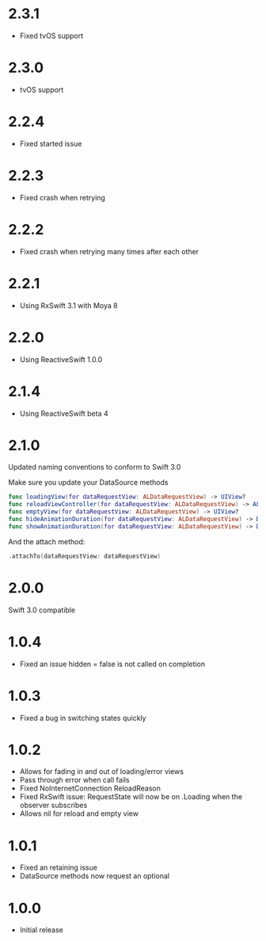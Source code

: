 # 2.3.1
- Fixed tvOS support

# 2.3.0
- tvOS support

# 2.2.4
- Fixed started issue

# 2.2.3
- Fixed crash when retrying

# 2.2.2
- Fixed crash when retrying many times after each other

# 2.2.1
- Using RxSwift 3.1 with Moya 8

# 2.2.0
- Using ReactiveSwift 1.0.0

# 2.1.4
- Using ReactiveSwift beta 4

# 2.1.0 
Updated naming conventions to conform to Swift 3.0

Make sure you update your DataSource methods

```swift
func loadingView(for dataRequestView: ALDataRequestView) -> UIView?
func reloadViewController(for dataRequestView: ALDataRequestView) -> ALDataReloadType?
func emptyView(for dataRequestView: ALDataRequestView) -> UIView?
func hideAnimationDuration(for dataRequestView: ALDataRequestView) -> Double
func showAnimationDuration(for dataRequestView: ALDataRequestView) -> Double
```

And the attach method:
```swift
.attachTo(dataRequestView: dataRequestView)
```

# 2.0.0
Swift 3.0 compatible

# 1.0.4
- Fixed an issue hidden = false is not called on completion

# 1.0.3
- Fixed a bug in switching states quickly

# 1.0.2

- Allows for fading in and out of loading/error views
- Pass through error when call fails
- Fixed NoInternetConnection ReloadReason
- Fixed RxSwift issue: RequestState will now be on .Loading when the observer subscribes
- Allows nil for reload and empty view

# 1.0.1

- Fixed an retaining issue
- DataSource methods now request an optional

# 1.0.0

- Initial release
